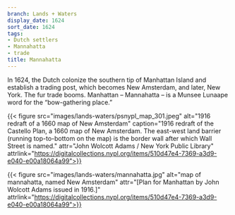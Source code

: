 ```yaml
---
branch: Lands + Waters
display_date: 1624
sort_date: 1624
tags:
- Dutch settlers
- Mannahatta
- trade
title: Mannahatta
---
```


In 1624, the Dutch colonize the southern tip of Manhattan Island and establish a trading post, which becomes New Amsterdam, and later, New York. The fur trade booms. Manhattan – Mannahatta – is a Munsee Lunaape word for the “bow-gathering place.”

{{< figure src="images/lands-waters/psnypl_map_301.jpeg" alt="1916 redraft of a 1660 map of New Amsterdam" caption="1916 redraft of the Castello Plan, a 1660 map of New Amsterdam. The east-west land barrier (running top-to-bottom on the map) is the border wall after which Wall Street is named." attr="John Wolcott Adams / New York Public Library" attrlink="https://digitalcollections.nypl.org/items/510d47e4-7369-a3d9-e040-e00a18064a99">}}


{{< figure src="images/lands-waters/mannahatta.jpg" alt="map of mannahatta, named New Amsterdam" attr="[Plan for Manhattan by John Wolcott Adams issued in 1916.]" attrlink="https://digitalcollections.nypl.org/items/510d47e4-7369-a3d9-e040-e00a18064a99">}}
